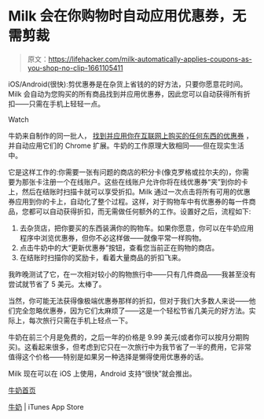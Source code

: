 # Milk 会在你购物时自动应用优惠券，无需剪裁

> 原文：<https://lifehacker.com/milk-automatically-applies-coupons-as-you-shop-no-clip-1661105411>

iOS/Android(很快):剪优惠券是在杂货上省钱的的好方法，只要你愿意花时间。Milk 会自动为您购买的所有商品找到并应用优惠券，因此您可以自动获得所有折扣——只需在手机上轻轻一点。

Watch

牛奶来自制作的同一批人， [找到并应用你在互联网上购买的任何东西的优惠券](http://lifehacker.com/honey-automatically-searches-for-and-applies-coupon-cod-5978700) ，并自动应用它们的 Chrome 扩展。牛奶的工作原理大致相同——但在现实生活中。

它是这样工作的:你需要一张有问题的商店的积分卡(像克罗格或拉尔夫的)，你需要为那张卡注册一个在线账户。这些在线账户允许你将在线优惠券“夹”到你的卡上，然后在结账时扫描卡就可以享受折扣。Milk 通过一次点击将所有可用的优惠券应用到你的卡上，自动化了整个过程。这样，对于购物车中有优惠券的每一件商品，您都可以自动获得折扣，而无需做任何额外的工作。设置好之后，流程如下:

1.  去杂货店，把你要买的东西装满你的购物车。如果你愿意，你可以在牛奶应用程序中浏览优惠券，但你不必这样做——就像平常一样购物。
2.  点击牛奶中的大“更新优惠券”按钮，查看您当前正在购物的商店。
3.  在结账时扫描你的奖励卡，看着大量商品的折扣飞来。

我昨晚测试了它，在一次相对较小的购物旅行中——只有几件商品——我甚至没有尝试就节省了 5 美元。太棒了。

当然，你可能无法获得像极端优惠券那样的折扣，但对于我们大多数人来说——他们完全忽略优惠券，因为它们太麻烦了——这是一个轻松节省几美元的好方法。实际上，每次旅行只需在手机上轻点一下。

牛奶在前三个月是免费的，之后一年的价格是 9.99 美元(或者你可以按月分期购买)。这看起来很多，但考虑到它只在一次旅行中为我节省了一半的费用，它非常值得这个价格——特别是如果另一种选择是懒得使用优惠券的话。

Milk 现在可以在 iOS 上使用，Android 支持“很快”就会推出。

[牛奶首页](http://www.joinhoney.com/milk/)

[牛奶](https://itunes.apple.com/us/app/milk-grocery-coupons-clipped/id912984257) | iTunes App Store